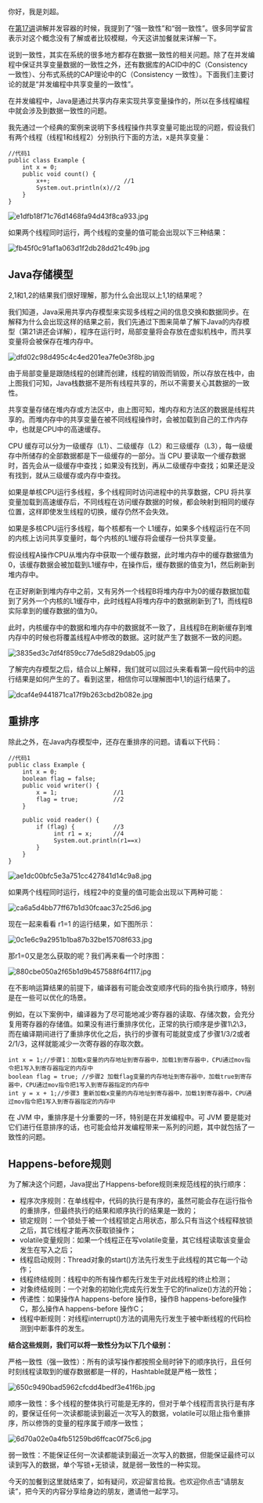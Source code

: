 你好，我是刘超。

在[第17讲][17]讲解并发容器的时候，我提到了“强一致性”和“弱一致性”。很多同学留言表示对这个概念没有了解或者比较模糊，今天这讲加餐就来详解一下。

说到一致性，其实在系统的很多地方都存在数据一致性的相关问题。除了在并发编程中保证共享变量数据的一致性之外，还有数据库的ACID中的C（Consistency 一致性）、分布式系统的CAP理论中的C（Consistency 一致性）。下面我们主要讨论的就是“并发编程中共享变量的一致性”。

在并发编程中，Java是通过共享内存来实现共享变量操作的，所以在多线程编程中就会涉及到数据一致性的问题。

我先通过一个经典的案例来说明下多线程操作共享变量可能出现的问题，假设我们有两个线程（线程1和线程2）分别执行下面的方法，x是共享变量：

``````````
//代码1
public class Example {
    int x = 0;
    public void count() {
        x++;                     //1
        System.out.println(x)//2
    }
}
``````````

![e1dfb18f71c76d1468fa94d43f8ca933.jpg][]

如果两个线程同时运行，两个线程的变量的值可能会出现以下三种结果：

![fb45f0c91af1a063d1f2db28dd21c49b.jpg][]

## Java存储模型

2,1和1,2的结果我们很好理解，那为什么会出现以上1,1的结果呢？

我们知道，Java采用共享内存模型来实现多线程之间的信息交换和数据同步。在解释为什么会出现这样的结果之前，我们先通过下图来简单了解下Java的内存模型（第21讲还会详解），程序在运行时，局部变量将会存放在虚拟机栈中，而共享变量将会被保存在堆内存中。

![dfd02c98d495c4c4ed201ea7fe0e3f8b.jpg][]

由于局部变量是跟随线程的创建而创建，线程的销毁而销毁，所以存放在栈中，由上图我们可知，Java栈数据不是所有线程共享的，所以不需要关心其数据的一致性。

共享变量存储在堆内存或方法区中，由上图可知，堆内存和方法区的数据是线程共享的。而堆内存中的共享变量在被不同线程操作时，会被加载到自己的工作内存中，也就是CPU中的高速缓存。

CPU 缓存可以分为一级缓存（L1）、二级缓存（L2）和三级缓存（L3），每一级缓存中所储存的全部数据都是下一级缓存的一部分。当 CPU 要读取一个缓存数据时，首先会从一级缓存中查找；如果没有找到，再从二级缓存中查找；如果还是没有找到，就从三级缓存或内存中查找。

如果是单核CPU运行多线程，多个线程同时访问进程中的共享数据，CPU 将共享变量加载到高速缓存后，不同线程在访问缓存数据的时候，都会映射到相同的缓存位置，这样即使发生线程的切换，缓存仍然不会失效。

如果是多核CPU运行多线程，每个核都有一个 L1缓存，如果多个线程运行在不同的内核上访问共享变量时，每个内核的L1缓存将会缓存一份共享变量。

假设线程A操作CPU从堆内存中获取一个缓存数据，此时堆内存中的缓存数据值为0，该缓存数据会被加载到L1缓存中，在操作后，缓存数据的值变为1，然后刷新到堆内存中。

在正好刷新到堆内存中之前，又有另外一个线程B将堆内存中为0的缓存数据加载到了另外一个内核的L1缓存中，此时线程A将堆内存中的数据刷新到了1，而线程B实际拿到的缓存数据的值为0。

此时，内核缓存中的数据和堆内存中的数据就不一致了，且线程B在刷新缓存到堆内存中的时候也将覆盖线程A中修改的数据。这时就产生了数据不一致的问题。

![3835ed3c7df4f859cc77de5d829dab05.jpg][]

了解完内存模型之后，结合以上解释，我们就可以回过头来看看第一段代码中的运行结果是如何产生的了。看到这里，相信你可以理解图中1,1的运行结果了。

![dcaf4e9441871ca17f9b263cbd2b082e.jpg][]

## 重排序

除此之外，在Java内存模型中，还存在重排序的问题。请看以下代码：

``````````
//代码1
public class Example {
    int x = 0;
    boolean flag = false;
    public void writer() {
        x = 1;                //1
        flag = true;          //2
    }

    public void reader() {
        if (flag) {           //3
             int r1 = x;      //4
             System.out.println(r1==x)
        }
    }
}
``````````

![ae1dc00bfc5e3a751cc427841d14c9a8.jpg][]

如果两个线程同时运行，线程2中的变量的值可能会出现以下两种可能：

![ca6a5d4bb77ff67b1d30fcaac37c25d6.jpg][]

现在一起来看看 r1=1 的运行结果，如下图所示：

![0c1e6c9a2951b1ba87b32be15708f633.jpg][]

那r1=0又是怎么获取的呢？我们再来看一个时序图：

![880cbe050a2f65b1d9b457588f64f117.jpg][]

在不影响运算结果的前提下，编译器有可能会改变顺序代码的指令执行顺序，特别是在一些可以优化的场景。

例如，在以下案例中，编译器为了尽可能地减少寄存器的读取、存储次数，会充分复用寄存器的存储值。如果没有进行重排序优化，正常的执行顺序是步骤1\\2\\3，而在编译期间进行了重排序优化之后，执行的步骤有可能就变成了步骤1/3/2或者2/1/3，这样就能减少一次寄存器的存取次数。

``````````
int x = 1;//步骤1：加载x变量的内存地址到寄存器中，加载1到寄存器中，CPU通过mov指令把1写入到寄存器指定的内存中
boolean flag = true; //步骤2 加载flag变量的内存地址到寄存器中，加载true到寄存器中，CPU通过mov指令把1写入到寄存器指定的内存中
int y = x + 1;//步骤3 重新加载x变量的内存地址到寄存器中，加载1到寄存器中，CPU通过mov指令把1写入到寄存器指定的内存中
``````````

在 JVM 中，重排序是十分重要的一环，特别是在并发编程中。可 JVM 要是能对它们进行任意排序的话，也可能会给并发编程带来一系列的问题，其中就包括了一致性的问题。

## Happens-before规则

为了解决这个问题，Java提出了Happens-before规则来规范线程的执行顺序：

 *  程序次序规则：在单线程中，代码的执行是有序的，虽然可能会存在运行指令的重排序，但最终执行的结果和顺序执行的结果是一致的；
 *  锁定规则：一个锁处于被一个线程锁定占用状态，那么只有当这个线程释放锁之后，其它线程才能再次获取锁操作；
 *  volatile变量规则：如果一个线程正在写volatile变量，其它线程读取该变量会发生在写入之后；
 *  线程启动规则：Thread对象的start()方法先行发生于此线程的其它每一个动作；
 *  线程终结规则：线程中的所有操作都先行发生于对此线程的终止检测；
 *  对象终结规则：一个对象的初始化完成先行发生于它的finalize()方法的开始；
 *  传递性：如果操作A happens-before 操作B，操作B happens-before操作C，那么操作A happens-before 操作C；
 *  线程中断规则：对线程interrupt()方法的调用先行发生于被中断线程的代码检测到中断事件的发生。

**结合这些规则，我们可以将一致性分为以下几个级别：** 

严格一致性（强一致性）：所有的读写操作都按照全局时钟下的顺序执行，且任何时刻线程读取到的缓存数据都是一样的，Hashtable就是严格一致性；

![650c9490bad5962cfcdd4bedf3e41f6b.jpg][]

顺序一致性：多个线程的整体执行可能是无序的，但对于单个线程而言执行是有序的，要保证任何一次读都能读到最近一次写入的数据，volatile可以阻止指令重排序，所以修饰的变量的程序属于顺序一致性；

![6d70a02e0a4fb51259bd6ffcac0f75c6.jpg][]

弱一致性：不能保证任何一次读都能读到最近一次写入的数据，但能保证最终可以读到写入的数据，单个写锁+无锁读，就是弱一致性的一种实现。

今天的加餐到这里就结束了，如有疑问，欢迎留言给我。也欢迎你点击“请朋友读”，把今天的内容分享给身边的朋友，邀请他一起学习。


[17]: https://time.geekbang.org/column/article/103541
[e1dfb18f71c76d1468fa94d43f8ca933.jpg]: https://static001.geekbang.org/resource/image/e1/33/e1dfb18f71c76d1468fa94d43f8ca933.jpg
[fb45f0c91af1a063d1f2db28dd21c49b.jpg]: https://static001.geekbang.org/resource/image/fb/9b/fb45f0c91af1a063d1f2db28dd21c49b.jpg
[dfd02c98d495c4c4ed201ea7fe0e3f8b.jpg]: https://static001.geekbang.org/resource/image/df/8b/dfd02c98d495c4c4ed201ea7fe0e3f8b.jpg
[3835ed3c7df4f859cc77de5d829dab05.jpg]: https://static001.geekbang.org/resource/image/38/05/3835ed3c7df4f859cc77de5d829dab05.jpg
[dcaf4e9441871ca17f9b263cbd2b082e.jpg]: https://static001.geekbang.org/resource/image/dc/2e/dcaf4e9441871ca17f9b263cbd2b082e.jpg
[ae1dc00bfc5e3a751cc427841d14c9a8.jpg]: https://static001.geekbang.org/resource/image/ae/a8/ae1dc00bfc5e3a751cc427841d14c9a8.jpg
[ca6a5d4bb77ff67b1d30fcaac37c25d6.jpg]: https://static001.geekbang.org/resource/image/ca/d6/ca6a5d4bb77ff67b1d30fcaac37c25d6.jpg
[0c1e6c9a2951b1ba87b32be15708f633.jpg]: https://static001.geekbang.org/resource/image/0c/33/0c1e6c9a2951b1ba87b32be15708f633.jpg
[880cbe050a2f65b1d9b457588f64f117.jpg]: https://static001.geekbang.org/resource/image/88/17/880cbe050a2f65b1d9b457588f64f117.jpg
[650c9490bad5962cfcdd4bedf3e41f6b.jpg]: https://static001.geekbang.org/resource/image/65/6b/650c9490bad5962cfcdd4bedf3e41f6b.jpg
[6d70a02e0a4fb51259bd6ffcac0f75c6.jpg]: https://static001.geekbang.org/resource/image/6d/c6/6d70a02e0a4fb51259bd6ffcac0f75c6.jpg


